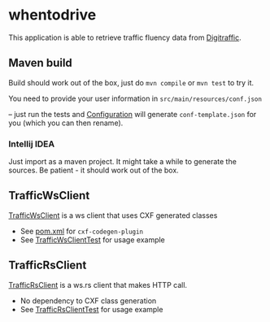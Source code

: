 # whentodrive

This application is able to retrieve traffic fluency data from [Digitraffic].

[Digitraffic]: http://infotripla.fi/digitraffic-beta/doku.php?id=trafficfluency


## Maven build
Build should work out of the box, just do `mvn compile` or `mvn test` to try it.

You need to provide your user information in `src/main/resources/conf.json`

– just run the tests and [Configuration] will generate `conf-template.json` for you (which you can then rename).

[Configuration]: src/main/java/juhoautio/whentodrive/configuration/Configuration.java

### Intellij IDEA

Just import as a maven project. It might take a while to generate the sources. Be patient - it should work out of the box.

## TrafficWsClient
[TrafficWsClient] is a ws client that uses CXF generated classes
- See [pom.xml] for `cxf-codegen-plugin`
- See [TrafficWsClientTest] for usage example

[pom.xml]: pom.xml
[TrafficWsClient]: src/main/java/juhoautio/whentodrive/client/TrafficWsClient.java
[TrafficWsClientTest]: src/test/java/juhoautio/whentodrive/client/TrafficWsClientTest.java


## TrafficRsClient
[TrafficRsClient] is a ws.rs client that makes HTTP call.
- No dependency to CXF class generation
- See [TrafficRsClientTest] for usage example

[TrafficRsClient]: src/main/java/juhoautio/whentodrive/client/TrafficRsClient.java
[TrafficRsClientTest]: src/test/java/juhoautio/whentodrive/client/TrafficRsClientTest.java
